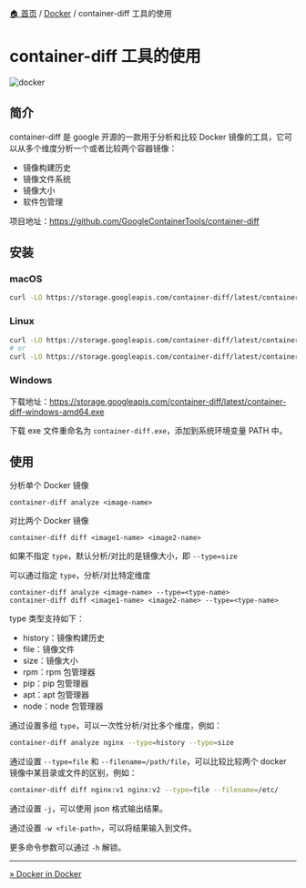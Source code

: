 [🏠 首页](../_index.md) / [Docker](_index.md) / container-diff 工具的使用

# container-diff 工具的使用

![docker](https://images.poneding.com\docker.png)

## 简介

container-diff 是 google 开源的一款用于分析和比较 Docker 镜像的工具，它可以从多个维度分析一个或者比较两个容器镜像：

- 镜像构建历史
- 镜像文件系统
- 镜像大小
- 软件包管理

项目地址：<https://github.com/GoogleContainerTools/container-diff>

## 安装

### macOS

```bash
curl -LO https://storage.googleapis.com/container-diff/latest/container-diff-darwin-amd64 && chmod +x container-diff-darwin-amd64 && sudo mv container-diff-darwin-amd64 /usr/local/bin/container-diff
```

### Linux

```bash
curl -LO https://storage.googleapis.com/container-diff/latest/container-diff-linux-amd64 && chmod +x container-diff-linux-amd64 && sudo mv container-diff-linux-amd64 /usr/local/bin/container-diff
# or
curl -LO https://storage.googleapis.com/container-diff/latest/container-diff-linux-amd64 && chmod +x container-diff-linux-amd64 && mkdir -p $HOME/bin && export PATH=$PATH:$HOME/bin && mv container-diff-linux-amd64 $HOME/bin/container-diff
```

### Windows

下载地址：<https://storage.googleapis.com/container-diff/latest/container-diff-windows-amd64.exe>

下载 exe 文件重命名为 `container-diff.exe`，添加到系统环境变量 PATH 中。

## 使用

分析单个 Docker 镜像

```shell
container-diff analyze <image-name>
```

对比两个 Docker 镜像

```shell
container-diff diff <image1-name> <image2-name>
```

如果不指定 `type`，默认分析/对比的是镜像大小，即 `--type=size`

可以通过指定 `type`，分析/对比特定维度

```shell
container-diff analyze <image-name> --type=<type-name>
container-diff diff <image1-name> <image2-name> --type=<type-name>
```

type 类型支持如下：

- history：镜像构建历史
- file：镜像文件
- size：镜像大小
- rpm：rpm 包管理器
- pip：pip 包管理器
- apt：apt 包管理器
- node：node 包管理器

通过设置多组 `type`，可以一次性分析/对比多个维度，例如：

```bash
container-diff analyze nginx --type=history --type=size
```

通过设置 `--type=file` 和 `--filename=/path/file`，可以比较比较两个 docker 镜像中某目录或文件的区别，例如：

```bash
container-diff diff nginx:v1 nginx:v2 --type=file --filename=/etc/  
```

通过设置 `-j`，可以使用 json 格式输出结果。

通过设置 `-w <file-path>`，可以将结果输入到文件。

更多命令参数可以通过 `-h` 解锁。

---
[» Docker in Docker](dind.md)
